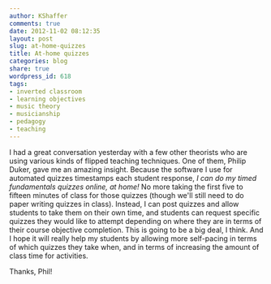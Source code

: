 ```yaml
---
author: KShaffer
comments: true
date: 2012-11-02 08:12:35
layout: post
slug: at-home-quizzes
title: At-home quizzes
categories: blog
share: true
wordpress_id: 618
tags:
- inverted classroom
- learning objectives
- music theory
- musicianship
- pedagogy
- teaching
---
```


I had a great conversation yesterday with a few other theorists who are using various kinds of flipped teaching techniques. One of them, Philip Duker, gave me an amazing insight. Because the software I use for automated quizzes timestamps each student response, _I can do my timed fundamentals quizzes online, at home!_ No more taking the first five to fifteen minutes of class for those quizzes (though we'll still need to do paper writing quizzes in class). Instead, I can post quizzes and allow students to take them on their own time, and students can request specific quizzes they would like to attempt depending on where they are in terms of their course objective completion. This is going to be a big deal, I think. And I hope it will really help my students by allowing more self-pacing in terms of which quizzes they take when, and in terms of increasing the amount of class time for activities.

Thanks, Phil!
